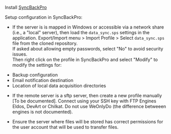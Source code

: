 Install [SyncBackPro](https://www.2brightsparks.com/syncback/sbpro.html)

Setup configuration in SyncBackPro:
   * If the server is is mapped in Windows or accessible via a network share (i.e., a "local" server), then load the `data_sync.sps` settings in the application. 
   Export/Import menu > Import Profile > Select `data_sync.sps` file from the cloned repository.  
   If asked about allowing empty passwords, select "No" to avoid security issues.  
   Then right click on the profile in SyncBackPro and select "Modify" to modify the settings for:
   - Backup configuration
   - Email notification destination
   - Location of local data acquisition directories

   * If the remote server is a sftp server, then create a new profile manually [To be documented].
   Connect using your SSH key with FTP Engines Eldos, DevArt or Chilkat. Do not use WeOnlyDo (the difference betweeen engines is not documented). 

   * Ensure the server where files will be stored has correct permissions for the user account that will be used to transfer files.